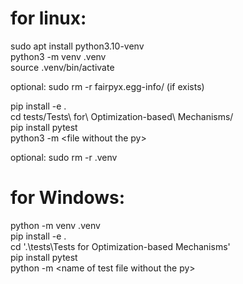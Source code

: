 # for linux:
sudo apt install python3.10-venv   
python3 -m venv .venv   
source .venv/bin/activate

optional: sudo rm -r fairpyx.egg-info/ (if exists)

pip install -e .   
cd tests/Tests\ for\ Optimization-based\ Mechanisms/   
pip install pytest   
python3 -m &lt;file without the py>

optional: sudo rm -r .venv
   
   
# for Windows:   
python -m venv .venv   
pip install -e .   
cd '.\tests\Tests for Optimization-based Mechanisms\'   
pip install pytest   
python -m &lt;name of test file without the py>   